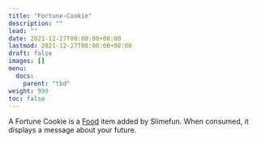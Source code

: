 ```yaml
---
title: "Fortune-Cookie"
description: ""
lead: ""
date: 2021-12-27T00:00:00+08:00
lastmod: 2021-12-27T00:00:00+08:00
draft: false
images: []
menu: 
  docs:
    parent: "tbd"
weight: 999
toc: false
---
```


A Fortune Cookie is a [Food](/docs/slimefun/food) item added by Slimefun. When consumed, it displays a message about your future.
